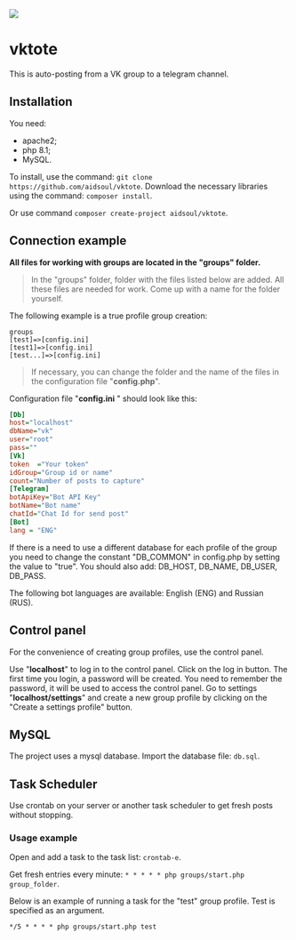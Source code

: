 <a  href="https://github.com/aidsoul/vktote/releases/latest"  title="GitHub release">
<img  src="https://img.shields.io/github/v/release/aidsoul/vktote">
</a>

# vktote

This is auto-posting from a VK group to a telegram channel.
  
## Installation
  
You need:
 - apache2;
 - php 8.1;
 - MySQL.

To install, use the command: `git clone https://github.com/aidsoul/vktote`.
Download the necessary libraries using the command: `composer install`.

Or use command `composer create-project aidsoul/vktote`.

## Connection example
**All files for working with groups are located in the "groups" folder.**

> In the "groups" folder, folder with the files listed below are added. All these files are needed for work. Come up with a name for the folder yourself. 

The following example is a true profile group creation:
```
groups
[test]=>[config.ini]
[test1]=>[config.ini]
[test...]=>[config.ini]
```
>If necessary, you can change the folder and the name of the files in the configuration file "**config.php**".

Configuration file "**config.ini** " should look like this:
```ini
[Db]
host="localhost"
dbName="vk"
user="root"
pass=""
[Vk]
token  ="Your token"
idGroup="Group id or name"
count="Number of posts to capture"
[Telegram]
botApiKey="Bot API Key"
botName="Bot name"
chatId="Chat Id for send post"
[Bot]
lang = "ENG"
```
If there is a need to use a different database for each profile of the group you need to change the constant "DB_COMMON" in config.php by setting the value to "true". You should also add: DB_HOST, DB_NAME, DB_USER, DB_PASS.

The following bot languages are available: English (ENG) and Russian (RUS).

## Сontrol panel

For the convenience of creating group profiles, use the control panel.

Use "**localhost**" to log in to the control panel.
Click on the log in button.
The first time you login, a password will be created. You need to remember the password, it will be used to access the control panel.
Go to settings  "**localhost/settings**" and create a new group profile by clicking on the "Create a settings profile" button.

## MySQL

The project uses a mysql database.
Import the database file: `db.sql`.

## Task Scheduler

Use crontab on your server or another task scheduler to get fresh posts without stopping.
 
### Usage example

Open and add a task to the task list: `crontab-e`.

Get fresh entries every minute: `* * * * * php groups/start.php group_folder`.

Below is an example of running a task for the "test" group profile. Test is specified as an argument.
```
*/5 * * * * php groups/start.php test
```